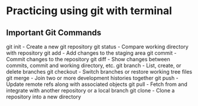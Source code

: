 # Practicing using git with terminal

## Important Git Commands

git init - Create a new git repository
git status - Compare working directory with repository
git add - Add changes to the staging area
git commit - Commit changes to the repository
git diff - Show changes between commits, commit and working directory, etc.
git branch - List, create, or delete branches
git checkout - Switch branches or restore working tree files
git merge - Join two or more development histories together
git push - Update remote refs along with associated objects
git pull - Fetch from and integrate with another repository or a local branch
git clone - Clone a repository into a new directory